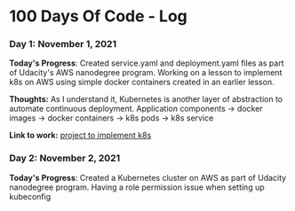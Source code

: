 # 100 Days Of Code - Log

### Day 1: November 1, 2021

**Today's Progress**: Created service.yaml and deployment.yaml files as part of Udacity's AWS nanodegree program. Working on a lesson to implement k8s on AWS using simple docker containers created in an earlier lesson.

**Thoughts:** As I understand it, Kubernetes is another layer of abstraction to automate continuous deployment. Application components -> docker images -> docker containers -> k8s pods -> k8s service

**Link to work:** [project to implement k8s](https://github.com/JWhitsitt/simple_node)

### Day 2: November 2, 2021

**Today's Progress**: Created a Kubernetes cluster on AWS as part of Udacity nanodegree program. Having a role permission issue when setting up kubeconfig

<?**Thoughts** I've recently started coding, and it's a great feeling when I finally solve an algorithm challenge after a lot of attempts and hours spent.

**Link(s) to work**
1. [Find the Longest Word in a String](https://www.freecodecamp.com/challenges/find-the-longest-word-in-a-string)
2. [Title Case a Sentence](https://www.freecodecamp.com/challenges/title-case-a-sentence)?>
